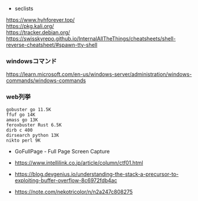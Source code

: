 - seclists

https://www.hyhforever.top/  
https://pkg.kali.org/  
https://tracker.debian.org/  
https://swisskyrepo.github.io/InternalAllTheThings/cheatsheets/shell-reverse-cheatsheet/#spawn-tty-shell
### windowsコマンド
https://learn.microsoft.com/en-us/windows-server/administration/windows-commands/windows-commands
### web列挙
```
gobuster go 11.5K
ffuf go 14K
amass go 13K
feroxbuster Rust 6.5K
dirb c 400
dirsearch python 13K
nikto perl 9K
```
- GoFullPage - Full Page Screen Capture

- https://www.intellilink.co.jp/article/column/ctf01.html
- https://blog.devgenius.io/understanding-the-stack-a-precursor-to-exploiting-buffer-overflow-8c6972fdb4ac
- https://note.com/nekotricolor/n/n2a247c808275
